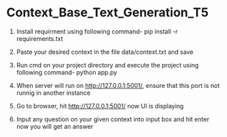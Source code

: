 # Context_Base_Text_Generation_T5
1. Install requirment using following command-
pip install -r requirements.txt

2. Paste your desired context in the file data/context.txt and save

3. Run cmd on your project directory and execute the project using following command-
python app.py

4. When server will run on http://127.0.0.1:5001/, ensure that this port is not runnig in another instance

5. Go to browser, hit http://127.0.0.1:5001/ now UI is displaying

6. Input any question on your given context into input box and hit enter now you will get an answer